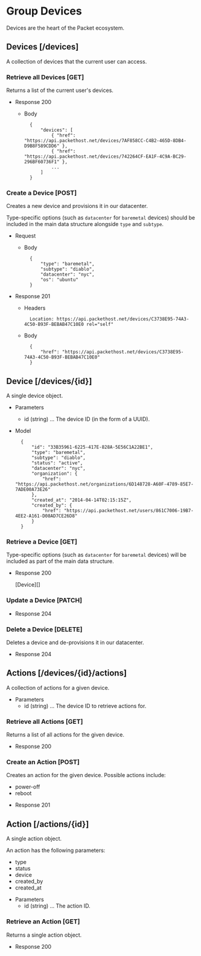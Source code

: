 # Group Devices
Devices are the heart of the Packet ecosystem.

## Devices [/devices]
A collection of devices that the current user can access.

### Retrieve all Devices [GET]
Returns a list of the current user's devices.

+ Response 200

    + Body

            {
                "devices": [
                    { "href": "https://api.packethost.net/devices/7AF858CC-C4B2-465D-8DB4-D9B8F589CDD6" },
                    { "href": "https://api.packethost.net/devices/742264CF-EA1F-4C9A-BC29-296BF60736F1" },
                    ...
                ]
            }

### Create a Device [POST]
Creates a new device and provisions it in our datacenter.

Type-specific options (such as `datacenter` for `baremetal` devices) should be
included in the main data structure alongside `type` and `subtype`.

+ Request

    + Body

            {
                "type": "baremetal",
                "subtype": "diablo",
                "datacenter": "nyc",
                "os": "ubuntu"
            }

+ Response 201

    + Headers

            Location: https://api.packethost.net/devices/C3738E95-74A3-4C50-B93F-BEBAB47C10E0 rel="self"

    + Body

            {
                "href": "https://api.packethost.net/devices/C3738E95-74A3-4C50-B93F-BEBAB47C10E0"
            }


## Device [/devices/{id}]
A single device object.

+ Parameters
  + id (string) ... The device ID (in the form of a UUID).

+ Model

        {
            "id": "33B35961-6225-417E-828A-5E56C1A22BE1",
            "type": "baremetal",
            "subtype": "diablo",
            "status": "active",
            "datacenter": "nyc",
            "organization": {
                "href": "https://api.packethost.net/organizations/6D148728-A60F-4789-85E7-7ADE00A73E26"
            },
            "created_at": "2014-04-14T02:15:15Z",
            "created_by": {
                "href": "https://api.packethost.net/users/861C7006-19B7-4EE2-A161-D08AD7CE26D8"
            }
        }

### Retrieve a Device [GET]
Type-specific options (such as `datacenter` for `baremetal` devices) will be
included as part of the main data structure.

+ Response 200

    [Device][]

### Update a Device [PATCH]
+ Response 204

### Delete a Device [DELETE]
Deletes a device and de-provisions it in our datacenter.

+ Response 204

## Actions [/devices/{id}/actions]
A collection of actions for a given device.

+ Parameters
  + id (string) ... The device ID to retrieve actions for.

### Retrieve all Actions [GET]
Returns a list of all actions for the given device.

+ Response 200

### Create an Action [POST]
Creates an action for the given device. Possible actions include:

- power-off
- reboot

+ Response 201

## Action [/actions/{id}]
A single action object.

An action has the following parameters:

- type
- status
- device
- created_by
- created_at

+ Parameters
  + id (string) ... The action ID.

### Retrieve an Action [GET]
Returns a single action object.

+ Response 200
